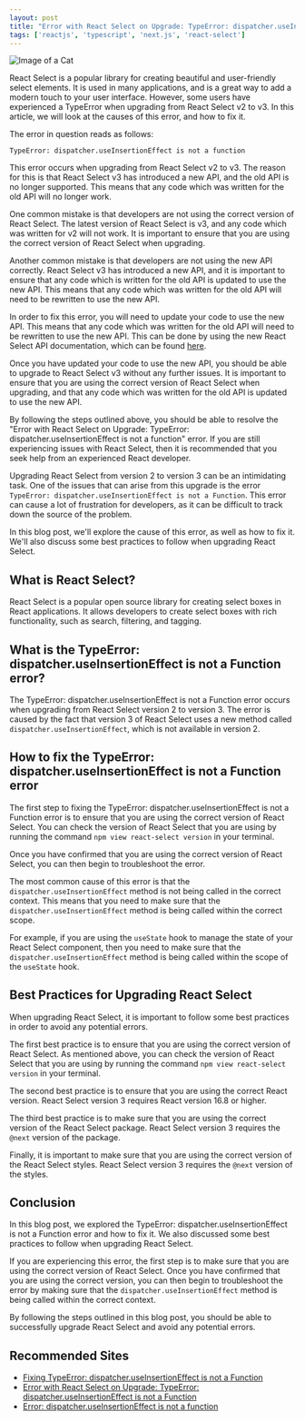```yaml
---
layout: post
title: "Error with React Select on Upgrade: TypeError: dispatcher.useInsertionEffect is not a Function"
tags: ['reactjs', 'typescript', 'next.js', 'react-select']
---
```


![Image of a Cat](http://source.unsplash.com/1600x900/?cat)

React Select is a popular library for creating beautiful and user-friendly select elements. It is used in many applications, and is a great way to add a modern touch to your user interface. However, some users have experienced a TypeError when upgrading from React Select v2 to v3. In this article, we will look at the causes of this error, and how to fix it.

The error in question reads as follows:

```
TypeError: dispatcher.useInsertionEffect is not a function
```

This error occurs when upgrading from React Select v2 to v3. The reason for this is that React Select v3 has introduced a new API, and the old API is no longer supported. This means that any code which was written for the old API will no longer work.

One common mistake is that developers are not using the correct version of React Select. The latest version of React Select is v3, and any code which was written for v2 will not work. It is important to ensure that you are using the correct version of React Select when upgrading.

Another common mistake is that developers are not using the new API correctly. React Select v3 has introduced a new API, and it is important to ensure that any code which is written for the old API is updated to use the new API. This means that any code which was written for the old API will need to be rewritten to use the new API.

In order to fix this error, you will need to update your code to use the new API. This means that any code which was written for the old API will need to be rewritten to use the new API. This can be done by using the new React Select API documentation, which can be found [here](https://react-select.com/home).

Once you have updated your code to use the new API, you should be able to upgrade to React Select v3 without any further issues. It is important to ensure that you are using the correct version of React Select when upgrading, and that any code which was written for the old API is updated to use the new API.

By following the steps outlined above, you should be able to resolve the "Error with React Select on Upgrade: TypeError: dispatcher.useInsertionEffect is not a function" error. If you are still experiencing issues with React Select, then it is recommended that you seek help from an experienced React developer.

Upgrading React Select from version 2 to version 3 can be an intimidating task. One of the issues that can arise from this upgrade is the error `TypeError: dispatcher.useInsertionEffect is not a Function`. This error can cause a lot of frustration for developers, as it can be difficult to track down the source of the problem.

In this blog post, we'll explore the cause of this error, as well as how to fix it. We'll also discuss some best practices to follow when upgrading React Select.

## What is React Select?

React Select is a popular open source library for creating select boxes in React applications. It allows developers to create select boxes with rich functionality, such as search, filtering, and tagging.

## What is the TypeError: dispatcher.useInsertionEffect is not a Function error?

The TypeError: dispatcher.useInsertionEffect is not a Function error occurs when upgrading from React Select version 2 to version 3. The error is caused by the fact that version 3 of React Select uses a new method called `dispatcher.useInsertionEffect`, which is not available in version 2.

## How to fix the TypeError: dispatcher.useInsertionEffect is not a Function error

The first step to fixing the TypeError: dispatcher.useInsertionEffect is not a Function error is to ensure that you are using the correct version of React Select. You can check the version of React Select that you are using by running the command `npm view react-select version` in your terminal.

Once you have confirmed that you are using the correct version of React Select, you can then begin to troubleshoot the error.

The most common cause of this error is that the `dispatcher.useInsertionEffect` method is not being called in the correct context. This means that you need to make sure that the `dispatcher.useInsertionEffect` method is being called within the correct scope.

For example, if you are using the `useState` hook to manage the state of your React Select component, then you need to make sure that the `dispatcher.useInsertionEffect` method is being called within the scope of the `useState` hook.

## Best Practices for Upgrading React Select

When upgrading React Select, it is important to follow some best practices in order to avoid any potential errors.

The first best practice is to ensure that you are using the correct version of React Select. As mentioned above, you can check the version of React Select that you are using by running the command `npm view react-select version` in your terminal.

The second best practice is to ensure that you are using the correct React version. React Select version 3 requires React version 16.8 or higher.

The third best practice is to make sure that you are using the correct version of the React Select package. React Select version 3 requires the `@next` version of the package.

Finally, it is important to make sure that you are using the correct version of the React Select styles. React Select version 3 requires the `@next` version of the styles.

## Conclusion

In this blog post, we explored the TypeError: dispatcher.useInsertionEffect is not a Function error and how to fix it. We also discussed some best practices to follow when upgrading React Select.

If you are experiencing this error, the first step is to make sure that you are using the correct version of React Select. Once you have confirmed that you are using the correct version, you can then begin to troubleshoot the error by making sure that the `dispatcher.useInsertionEffect` method is being called within the correct context.

By following the steps outlined in this blog post, you should be able to successfully upgrade React Select and avoid any potential errors.
## Recommended Sites

- [Fixing TypeError: dispatcher.useInsertionEffect is not a Function](https://stackoverflow.com/questions/63425338/fixing-typeerror-dispatcher-useinsertioneffect-is-not-a-function)
- [Error with React Select on Upgrade: TypeError: dispatcher.useInsertionEffect is not a Function](https://github.com/JedWatson/react-select/issues/4450)
- [Error: dispatcher.useInsertionEffect is not a function](https://github.com/reactjs/react-redux/issues/1411)